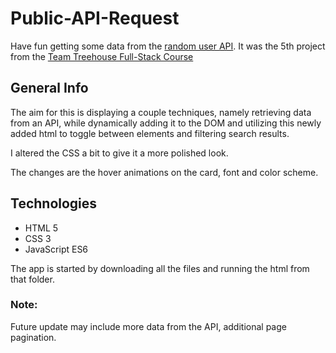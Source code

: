 # Public-API-Request
Have fun getting some data from the [random user API](https://randomuser.me/api/). It was the 5th project from the [Team Treehouse Full-Stack Course](https://teamtreehouse.com/home)

## General Info

The aim for this is displaying a couple techniques, namely retrieving data from an API, while dynamically adding it to the DOM and utilizing 
this newly added html to toggle between elements and filtering search results.

I altered the CSS a bit to give it a more polished look. 

The changes are the hover animations on the card, font and color scheme.

## Technologies

* HTML 5   
* CSS 3
* JavaScript ES6 

The app is started by downloading all the files and running the html from that folder. 
### Note:

Future update may include more data from the API, additional page pagination. 
